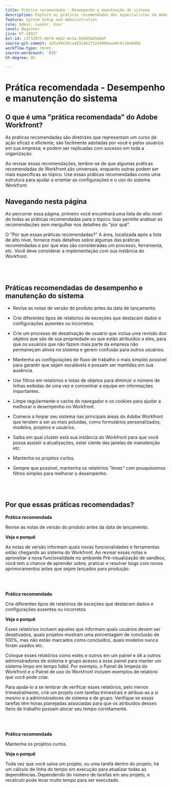 ```yaml
---
title: Prática recomendada - Desempenho e manutenção do sistema
description: Explore as práticas recomendadas dos especialistas da Adobe Workfront sobre o desempenho e a manutenção do sistema Workfront.
feature: System Setup and Administration
role: Admin, Leader, User
level: Beginner
jira: KT-10927
exl-id: c3f32975-96f4-4e62-8c3a-5b985b45bbbf
source-git-commit: a25a49e59ca483246271214886ea4dc9c10e8d66
workflow-type: tm+mt
source-wordcount: '635'
ht-degree: 0%

---
```


# Prática recomendada - Desempenho e manutenção do sistema

## O que é uma &quot;prática recomendada&quot; do Adobe Workfront?

As práticas recomendadas são diretrizes que representam um curso de ação eficaz e eficiente; são facilmente adotadas por você e pelos usuários em sua empresa; e podem ser replicadas com sucesso em toda a organização.

Ao revisar essas recomendações, lembre-se de que algumas práticas recomendadas do Workfront são universais, enquanto outras podem ser mais específicas ao tópico. Use essas práticas recomendadas como uma estrutura para ajudar a orientar as configurações e o uso do sistema Workfront.

## Navegando nesta página

Ao percorrer essa página, primeiro você encontrará uma lista de alto nível de todas as práticas recomendadas para o tópico. Isso permite analisar as recomendações sem mergulhar nos detalhes do &quot;por quê&quot;.

O &quot;Por que essas práticas recomendadas?&quot; A área, localizada após a lista de alto nível, fornece mais detalhes sobre algumas das práticas recomendadas e por que elas são consideradas um processo, ferramenta, etc. Você deve considerar a implementação com sua instância do Workfront.

</br>
</br>

## Práticas recomendadas de desempenho e manutenção do sistema

* Revise as notas de versão do produto antes da data de lançamento.

* Crie diferentes tipos de relatórios de exceções que destacam dados e configurações ausentes ou incorretos.

* Crie um processo de desativação de usuário que inclua uma revisão dos objetos que são de sua propriedade ou que estão atribuídos a eles, para que os usuários que não fazem mais parte da empresa não permaneçam ativos no sistema e gerem confusão para outros usuários.

* Mantenha as configurações de fluxo de trabalho o mais simples possível para garantir que sejam escaláveis e possam ser mantidas em sua ausência.

* Use filtros em relatórios e listas de objetos para diminuir o número de linhas exibidas de uma vez e concentrar a equipe em informações importantes.

* Limpe regularmente o cache do navegador e os cookies para ajudar a melhorar o desempenho no Workfront.

* Comece a limpar seu sistema nas principais áreas do Adobe Workfront que tendem a ser as mais poluídas, como formulários personalizados, modelos, projetos e usuários.

* Saiba em qual cluster está sua instância do Workfront para que você possa assistir a atualizações, estar ciente das janelas de manutenção etc.

* Mantenha os projetos curtos.

* Sempre que possível, mantenha os relatórios &quot;leves&quot; com pouquíssimos filtros simples para melhorar o desempenho.

</br>
</br>

## Por que essas práticas recomendadas?

**Prática recomendada**

Revise as notas de versão do produto antes da data de lançamento.



**Veja o porquê**

As notas de versão informam quais novas funcionalidades e ferramentas estão chegando ao sistema do Workfront. Ao revisar essas notas e aproveitar a nova funcionalidade no ambiente Pré-visualização de sandbox, você tem a chance de aprender sobre, praticar e resolver bugs com novos aprimoramentos antes que sejam lançados para produção.

</br>
</br>

**Prática recomendada**

Crie diferentes tipos de relatórios de exceções que destacam dados e configurações ausentes ou incorretos.



**Veja o porquê**

Esses relatórios incluem aqueles que informam quais usuários devem ser desativados, quais projetos mostram uma porcentagem de conclusão de 100%, mas não estão marcados como concluídos, quais modelos nunca foram usados etc.



Coloque esses relatórios como estes e outros em um painel e dê a outros administradores de sistema e grupo acesso a esse painel para manter um sistema limpo em tempo hábil. Por exemplo, o Painel de limpeza do Workfront e o Painel de uso do Workfront incluem exemplos de relatório que você pode criar.



Para ajudá-lo a se lembrar de verificar esses relatórios, pelo menos trimestralmente, crie um projeto com tarefas trimestrais e atribua-as a si mesmo e a administradores de sistema e de grupo. Verifique se essas tarefas têm horas planejadas associadas para que os atribuídos desses itens de trabalho possam alocar seu tempo corretamente.

</br>
</br>

**Prática recomendada**

Mantenha os projetos curtos.



**Veja o porquê**

Toda vez que você salva um projeto, ou uma tarefa dentro do projeto, há um cálculo de linha do tempo em execução para atualizar todas as dependências. Dependendo do número de tarefas em seu projeto, o recálculo pode levar muito tempo para ser executado.
